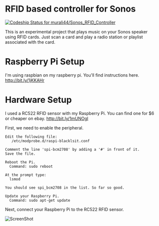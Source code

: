 RFID based controller for Sonos
===============================

[ ![Codeship Status for murali44/Sonos_RFID_Controller](https://www.codeship.io/projects/a2d7e410-dde9-0131-2d72-66d7dc599325/status)](https://www.codeship.io/projects/24742)

This is an experimental project that plays music on your
Sonos speaker using RFID cards. Just scan a card and play
a radio station or playlist associated with the card.


Raspberry Pi Setup
==================

I'm using raspbian on my raspberry pi.
You'll find instructions here. http://bit.ly/1jKKAHr

Hardware Setup
==============

I used a RC522 RFID sensor with my Raspberry Pi.
You can find one for $6 or cheaper on ebay. http://bit.ly/1mUNOgl


First, we need to enable the peripheral.

    Edit the following file:
       /etc/modprobe.d/raspi-blacklsit.conf

    Comment the line 'spi-bcm2708' by adding a '#' in front of it. 
    Save the file.

    Reboot the Pi.
      Command: sudo reboot

    At the prompt type:
      lsmod

    You should see spi_bcm2708 in the list. So far so good.

    Update your Raspberry Pi.
      Command: sudo apt-get update


 Next, connect your Raspberry Pi to the RC522 RFID sensor.

 ![ScreenShot](http://3.bp.blogspot.com/-93KdBuWD1g8/UdEamKhesBI/AAAAAAAADdg/AtIY45vsAgs/s715/Diagrama_Conexion.jpeg)
